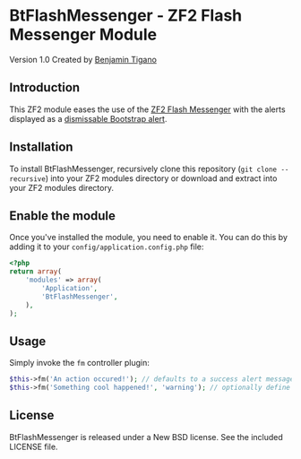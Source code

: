 # BtFlashMessenger - ZF2 Flash Messenger Module

Version 1.0 Created by [Benjamin Tigano](http://benjamin-t.com/)

## Introduction

This ZF2 module eases the use of the [ZF2 Flash Messenger](http://framework.zend.com/manual/2.2/en/modules/zend.view.helpers.flash-messenger.html) with the alerts displayed as a [dismissable Bootstrap alert](http://getbootstrap.com/components/#alerts).

## Installation

To install BtFlashMessenger, recursively clone this repository (`git clone
--recursive`) into your ZF2 modules directory or download and extract into
your ZF2 modules directory.

## Enable the module

Once you've installed the module, you need to enable it. You can do this by 
adding it to your `config/application.config.php` file:

```php
<?php
return array(
    'modules' => array(
        'Application',
        'BtFlashMessenger',
    ),
);
```

## Usage

Simply invoke the `fm` controller plugin:

```php
$this->fm('An action occured!'); // defaults to a success alert message
$this->fm('Something cool happened!', 'warning'); // optionally define the type of alert message
```

## License

BtFlashMessenger is released under a New BSD license. See the included LICENSE file.
